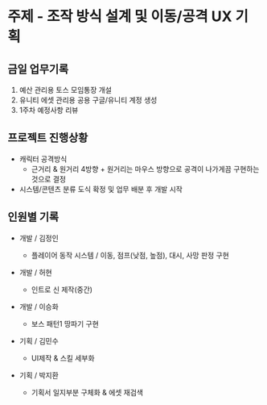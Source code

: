# 주제 - 조작 방식 설계 및 이동/공격 UX 기획  


## 금일 업무기록

1. 예산 관리용 토스 모임통장 개설
2. 유니티 에셋 관리용 공용 구글/유니티 계정 생성
3. 1주차 예정사항 리뷰


## 프로젝트 진행상황

* 캐릭터 공격방식
	* 근거리 & 원거리 4방향 + 원거리는 마우스 방향으로 공격이 나가게끔 구현하는 것으로 결정
* 시스템/콘텐츠 분류 도식 확정 및 업무 배분 후 개발 시작

## 인원별 기록
* 개발 / 김정인
	* 플레이어 동작 시스템 / 이동, 점프(낮점, 높점), 대시, 사망 판정 구현

* 개발 / 허현
	* 인트로 신 제작(중간)

* 개발 / 이승화
	* 보스 패턴1 땅파기 구현

* 기획 / 김민수
	* UI제작 & 스킬 세부화

* 기획 / 박지환
	* 기획서 일지부분 구체화 & 에셋 재검색